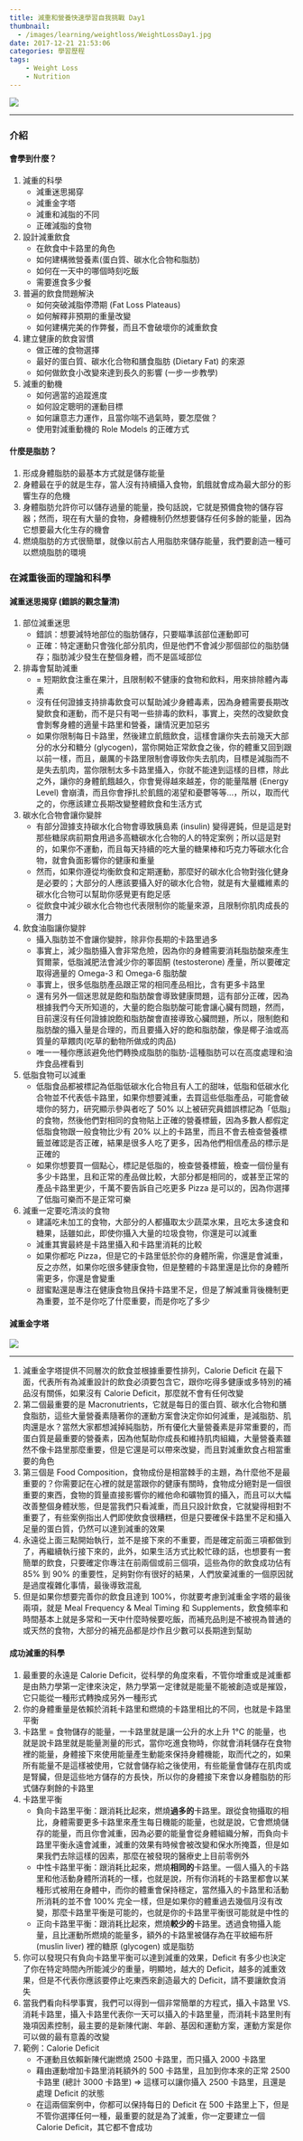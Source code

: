 ```yaml
---
title: 減重和營養快速學習自我挑戰 Day1
thumbnail:
  - /images/learning/weightloss/WeightLossDay1.jpg
date: 2017-12-21 21:53:06
categories: 學習歷程
tags: 
    - Weight Loss
    - Nutrition
---
```

<img src="/images/learning/weightloss/WeightLossDay1.jpg">

***
### 介紹
#### 會學到什麼？
1. 減重的科學
    - 減重迷思揭穿
    - 減重金字塔
    - 減重和減脂的不同
    - 正確減脂的食物
2. 設計減重飲食
    - 在飲食中卡路里的角色
    - 如何建構微營養素(蛋白質、碳水化合物和脂肪)
    - 如何在一天中的哪個時刻吃飯
    - 需要進食多少餐
3. 普遍的飲食問題解決
    - 如何突破減脂停滯期 (Fat Loss Plateaus)
    - 如何解釋非預期的重量改變
    - 如何建構完美的作弊餐，而且不會破壞你的減重飲食
4. 建立健康的飲食習慣
    - 做正確的食物選擇
    - 最好的蛋白質、碳水化合物和膳食脂肪 (Dietary Fat) 的來源
    - 如何做飲食小改變來達到長久的影響 (一步一步教學)
5. 減重的動機
    - 如何適當的追蹤進度
    - 如何設定聰明的運動目標
    - 如何讓意志力運作，且當你喘不過氣時，要怎麼做？
    - 使用對減重動機的 Role Models 的正確方式
#### 什麼是脂肪？
1. 形成身體脂肪的最基本方式就是儲存能量
2. 身體最在乎的就是生存，當人沒有持續攝入食物，飢餓就會成為最大部分的影響生存的危機
3. 身體脂肪允許你可以儲存過量的能量，換句話說，它就是預備食物的儲存容器；然而，現在有大量的食物，身體機制仍然想要儲存任何多餘的能量，因為它想要最大化生存的機會
4. 燃燒脂肪的方式很簡單，就像以前古人用脂肪來儲存能量，我們要創造一種可以燃燒脂肪的環境
### 在減重後面的理論和科學
#### 減重迷思揭穿 (錯誤的觀念釐清)
1. 部位減重迷思
    - 錯誤：想要減特地部位的脂肪儲存，只要瞄準該部位運動即可
    - 正確：特定運動只會強化部分肌肉，但是他們不會減少那個部位的脂肪儲存；脂肪減少發生在整個身體，而不是區域部位
2. 排毒會幫助減重
    - = 短期飲食注重在果汁，且限制較不健康的食物和飲料，用來排除體內毒素
    - 沒有任何證據支持排毒飲食可以幫助減少身體毒素，因為身體需要長期改變飲食和運動，而不是只有喝一些排毒的飲料，事實上，突然的改變飲食會剝奪身體的適量卡路里和營養，讓情況更加惡劣
    - 如果你限制每日卡路里，然後建立飢餓飲食，這樣會讓你失去前幾天大部分的水分和糖分 (glycogen)，當你開始正常飲食之後，你的體重又回到跟以前一樣，而且，嚴厲的卡路里限制會導致你失去肌肉，目標是減脂而不是失去肌肉，當你限制太多卡路里攝入，你就不能達到這樣的目標，除此之外，讓你的身體飢餓越久，你會覺得越來越差，你的能量階層 (Energy Level) 會崩潰，而且你會掙扎於飢餓的渴望和憂鬱等等...，所以，取而代之的，你應該建立長期改變整體飲食和生活方式
3. 碳水化合物會讓你變胖
    - 有部分證據支持碳水化合物會導致胰島素 (insulin) 變得遲鈍，但是這是對那些糖尿病前期食用過多高糖碳水化合物的人的特定案例；所以這是對的，如果你不運動，而且每天持續的吃大量的糖果棒和巧克力等碳水化合物，就會負面影響你的健康和重量
    - 然而，如果你遵從均衡飲食和定期運動，那麼好的碳水化合物對強化健身是必要的；大部分的人應該要攝入好的碳水化合物，就是有大量纖維素的碳水化合物可以幫助你感覺更有飽足感
    - 從飲食中減少碳水化合物也代表限制你的能量來源，且限制你肌肉成長的潛力
4. 飲食油脂讓你變胖
    - 攝入脂肪並不會讓你變胖，除非你長期的卡路里過多
    - 事實上，減少脂肪攝入會非常危險，因為你的身體需要消耗脂肪酸來產生賀爾蒙，低脂減肥法會減少你的睪固酮 (testosterone) 產量，所以要確定取得適量的 Omega-3 和 Omega-6 脂肪酸
    - 事實上，很多低脂肪產品跟正常的相同產品相比，含有更多卡路里
    - 還有另外一個迷思就是飽和脂肪酸會導致健康問題，這有部分正確，因為根據我們今天所知道的，大量的飽合脂肪酸可能會讓心臟有問題，然而，目前還沒有任何證據說飽和脂肪酸會直接導致心臟問題，所以，限制飽和脂肪酸的攝入量是合理的，而且要攝入好的飽和脂肪酸，像是椰子油或高質量的草餵肉(吃草的動物所做成的肉品)
    - 唯一一種你應該避免他們轉換成脂肪的脂肪-這種脂肪可以在高度處理和油炸食品裡看到
5. 低脂食物可以減重
    - 低脂食品都被標記為低脂低碳水化合物且有人工的甜味，低脂和低碳水化合物並不代表低卡路里，如果你想要減重，去買這些低脂產品，可能會破壞你的努力，研究顯示參與者吃了 50% 以上被研究員錯誤標記為「低脂」的食物，然後他們對相同的食物貼上正確的營養標籤，因為多數人都假定低脂食物跟一般食物比少有 20% 以上的卡路里，而且不會去檢查營養標籤並確認是否正確，結果是很多人吃了更多，因為他們相信產品的標示是正確的
    - 如果你想要買一個點心，標記是低脂的，檢查營養標籤，檢查一個份量有多少卡路里，且和正常的產品做比較，大部分都是相同的，或甚至正常的產品卡路里更少，千萬不要告訴自己吃更多 Pizza 是可以的，因為你選擇了低脂可樂而不是正常可樂
6. 減重一定要吃清淡的食物
    - 建議吃未加工的食物，大部分的人都攝取太少蔬菜水果，且吃太多速食和糖果，話雖如此，即使你攝入大量的垃圾食物，你還是可以減重
    - 減重其實最終是卡路里攝入和卡路里消耗的比較
    - 如果你都吃 Pizza，但是它的卡路里低於你的身體所需，你還是會減重，反之亦然，如果你吃很多健康食物，但是整體的卡路里還是比你的身體所需更多，你還是會變重
    - 甜蜜點還是專注在健康食物且保持卡路里不足，但是了解減重背後機制更為重要，並不是你吃了什麼重要，而是你吃了多少
#### 減重金字塔
<img src="/images/learning/weightloss/Weight-Loss-Pyramid.jpg">

***
1. 減重金字塔提供不同層次的飲食並根據重要性排列，Calorie Deficit 在最下面，代表所有為減重設計的飲食必須要包含它，跟你吃得多健康或多特別的補品沒有關係，如果沒有 Calorie Deficit，那麼就不會有任何改變
2. 第二個最重要的是 Macronutrients，它就是每日的蛋白質、碳水化合物和膳食脂肪，這些大量營養素隨著你的運動方案會決定你如何減重，是減脂肪、肌肉還是水？當然大家都想減掉純脂肪，所有優化大量營養素是非常重要的，而蛋白質是最重要的營養素，因為他幫助你成長和維持肌肉組織，大量營養素雖然不像卡路里那麼重要，但是它還是可以帶來改變，而且對減重飲食占相當重要的角色
3. 第三個是 Food Composition，食物成份是相當棘手的主題，為什麼他不是最重要的？你需要記在心裡的就是當跟你的健康有關時，食物成分絕對是一個很重要的東西，食物的質量直接影響你的維他命和礦物質的攝入，而且可以大幅改善整個身體狀態，但是當我們只看減重，而且只設計飲食，它就變得相對不重要了，有些案例指出人們即使飲食很糟糕，但是只要確保卡路里不足和攝入足量的蛋白質，仍然可以達到減重的效果
4. 永遠從上面三點開始執行，並不是接下來的不重要，而是確定前面三項都做到了，再繼續執行接下來的，此外，如果生活方式比較忙碌的話，也想要有一套簡單的飲食，只要確定你專注在前兩個或前三個項，這些為你的飲食成功佔有 85% 到 90% 的重要性，足夠對你有很好的結果，人們放棄減重的一個原因就是過度複雜化事情，最後導致混亂
5. 但是如果你想要完善你的飲食且達到 100%，你就要考慮到減重金字塔的最後兩項，就是 Meal Frequency & Meal Timing 和 Supplements，飲食頻率和時間基本上就是多常和一天中什麼時候要吃飯，而補充品則是不被視為普通的或天然的食物，大部分的補充品都是炒作且少數可以長期達到幫助
#### 成功減重的科學
1. 最重要的永遠是 Calorie Deficit，從科學的角度來看，不管你增重或是減重都是由熱力學第一定律來決定，熱力學第一定律就是能量不能被創造或是摧毀，它只能從一種形式轉換成另外一種形式
2. 你的身體重量是依賴於消耗卡路里和燃燒的卡路里相比的不同，也就是卡路里平衡
3. 卡路里 = 食物儲存的能量，一卡路里就是讓一公升的水上升 1&deg;C 的能量，也就是說卡路里就是能量測量的形式，當你吃進食物時，你就會消耗儲存在食物裡的能量，身體接下來使用能量產生動能來保持身體機能，取而代之的，如果所有能量不是這樣被使用，它就會儲存給之後使用，有些能量會儲存在肌肉或是腎臟，但是這些地方儲存的方長快，所以你的身體接下來會以身體脂肪的形式儲存剩餘的卡路里
4. 卡路里平衡
    - 負向卡路里平衡：跟消耗比起來，燃燒**過多的**卡路里。跟從食物攝取的相比，身體需要更多卡路里來產生每日機能的能量，也就是說，它會燃燒儲存的能量，而且你會減重，因為必要的能量會從身體組織分解，而負向卡路里平衡永遠會減重，減重的效果有時候會被改變和保水所掩蓋，但是如果我們去除這樣的因素，那麼在被發現的醫療史上目前零例外
    - 中性卡路里平衡：跟消耗比起來，燃燒**相同的**卡路里。一個人攝入的卡路里和他活動身體所消耗的一樣，也就是說，所有你消耗的卡路里都會以某種形式被用在身體中，而你的體重會保持穩定，當然攝入的卡路里和活動所消耗的並不會 100% 完全一樣，但是如果你的體重過去幾個月沒有改變，那麼卡路里平衡是可能的，也就是你的卡路里平衡很可能就是中性的
    - 正向卡路里平衡：跟消耗比起來，燃燒**較少的**卡路里。透過食物攝入能量，且比運動所燃燒的能量多，額外的卡路里被儲存為在平紋細布肝 (muslin liver) 裡的糖原 (glycogen) 或是脂肪
5. 你可以發現只有負向卡路里平衡可以達到減重的效果，Deficit 有多少也決定了你在特定時間內所能減少的重量，明顯地，越大的 Deficit，越多的減重效果，但是不代表你應該要停止吃東西來創造最大的 Deficit，請不要讓飲食消失
6. 當我們看向科學事實，我們可以得到一個非常簡單的方程式，攝入卡路里 VS. 消耗卡路里，攝入卡路里代表你一天可以攝入的卡路里量，而消耗卡路里則有幾項因素控制，最主要的是新陳代謝、年齡、基因和運動方案，運動方案是你可以做的最有意義的改變
7. 範例：Calorie Deficit
    - 不運動且依賴新陳代謝燃燒 2500 卡路里，而只攝入 2000 卡路里
    - 藉由運動增加卡路里消耗額外的 500 卡路里，且加到你本來的正常 2500 卡路里 (總計 3000 卡路里) => 這樣可以讓你攝入 2500 卡路里，且還是處理 Deficit 的狀態
    - 在這兩個案例中，你都可以保持每日的 Deficit 在 500 卡路里上下，但是不管你選擇任何一種，最重要的就是為了減重，你一定要建立一個 Calorie Deficit，其它都不會成功